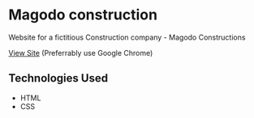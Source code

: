 # Magodo construction

Website for a fictitious Construction company - Magodo Constructions

[View Site](https://magodo-construction.netlify.app/) (Preferrably use Google Chrome)

## Technologies Used

- HTML
- CSS
